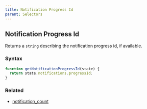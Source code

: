 ```yaml
---
title: Notification Progress Id
parent: Selectors
---
```


## Notification Progress Id

Returns a `string` describing the notification progress id, if available.

### Syntax

```js
function getNotificationProgressId(state) {
  return state.notifications.progressId;
}
```

### Related

- [notification_count](./notification_count.md)

